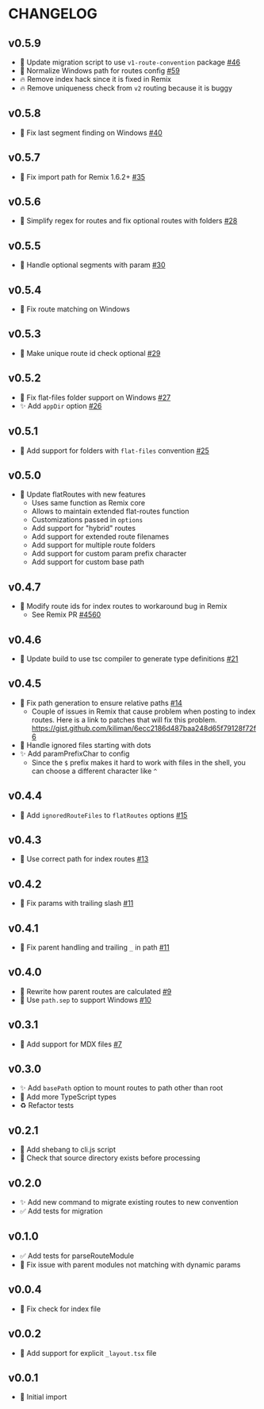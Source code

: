# CHANGELOG

## v0.5.9

- 🔨 Update migration script to use `v1-route-convention` package [#46](https://github.com/kiliman/remix-flat-routes/issues/46)
- 🐛 Normalize Windows path for routes config [#59](https://github.com/kiliman/remix-flat-routes/issues/59)
- 🔥 Remove index hack since it is fixed in Remix
- 🔥 Remove uniqueness check from `v2` routing because it is buggy

## v0.5.8

- 🐛 Fix last segment finding on Windows [#40](https://github.com/kiliman/remix-flat-routes/pull/40)

## v0.5.7

- 🐛 Fix import path for Remix 1.6.2+ [#35](https://github.com/kiliman/remix-flat-routes/pull/35)

## v0.5.6

- 🐛 Simplify regex for routes and fix optional routes with folders [#28](https://github.com/kiliman/remix-flat-routes/issues/28)

## v0.5.5

- 🐛 Handle optional segments with param [#30](https://github.com/kiliman/remix-flat-routes/issues/30)

## v0.5.4

- 🐛 Fix route matching on Windows

## v0.5.3

- 🐛 Make unique route id check optional [#29](https://github.com/kiliman/remix-flat-routes/issues/29)

## v0.5.2

- 🐛 Fix flat-files folder support on Windows [#27](https://github.com/kiliman/remix-flat-routes/issues/27)
- ✨ Add `appDir` option [#26](https://github.com/kiliman/remix-flat-routes/issues/26)

## v0.5.1

- 🔨 Add support for folders with `flat-files` convention [#25](https://github.com/kiliman/remix-flat-routes/discussions/25)

## v0.5.0

- 🔨 Update flatRoutes with new features
  - Uses same function as Remix core
  - Allows to maintain extended flat-routes function
  - Customizations passed in `options`
  - Add support for "hybrid" routes
  - Add support for extended route filenames
  - Add support for multiple route folders
  - Add support for custom param prefix character
  - Add support for custom base path

## v0.4.7

- 🔨 Modify route ids for index routes to workaround bug in Remix
  - See Remix PR [#4560](https://github.com/remix-run/remix/pull/4560)

## v0.4.6

- 🔨 Update build to use tsc compiler to generate type definitions [#21](https://github.com/kiliman/remix-flat-routes/issues/21)

## v0.4.5

- 🐛 Fix path generation to ensure relative paths [#14](https://github.com/kiliman/remix-flat-routes/issues/14)
  - Couple of issues in Remix that cause problem when posting to index routes. Here is a link to patches that will fix this problem. https://gist.github.com/kiliman/6ecc2186d487baa248d65f79128f72f6
- 🐛 Handle ignored files starting with dots
- ✨ Add paramPrefixChar to config
  - Since the `$` prefix makes it hard to work with files in the shell, you can choose a different character like `^`

## v0.4.4

- 🔨 Add `ignoredRouteFiles` to `flatRoutes` options [#15](https://github.com/kiliman/remix-flat-routes/issues/15)

## v0.4.3

- 🐛 Use correct path for index routes [#13](https://github.com/kiliman/remix-flat-routes/issues/13)

## v0.4.2

- 🐛 Fix params with trailing slash [#11](https://github.com/kiliman/remix-flat-routes/issues/11)

## v0.4.1

- 🐛 Fix parent handling and trailing `_` in path [#11](https://github.com/kiliman/remix-flat-routes/issues/11)

## v0.4.0

- 🔨 Rewrite how parent routes are calculated [#9](https://github.com/kiliman/remix-flat-routes/issues/9)
- 🐛 Use `path.sep` to support Windows [#10](https://github.com/kiliman/remix-flat-routes/issues/10)

## v0.3.1

- 🔨 Add support for MDX files [#7](https://github.com/kiliman/remix-flat-routes/pull/6)

## v0.3.0

- ✨ Add `basePath` option to mount routes to path other than root
- 🔨 Add more TypeScript types
- ♻️ Refactor tests

## v0.2.1

- 🔨 Add shebang to cli.js script
- 🔨 Check that source directory exists before processing

## v0.2.0

- ✨ Add new command to migrate existing routes to new convention
- ✅ Add tests for migration

## v0.1.0

- ✅ Add tests for parseRouteModule
- 🐛 Fix issue with parent modules not matching with dynamic params

## v0.0.4

- 🐛 Fix check for index file

## v0.0.2

- 🔨 Add support for explicit `_layout.tsx` file

## v0.0.1

- 🎉 Initial import

